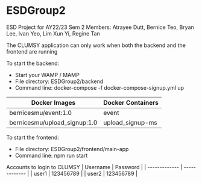 # ESDGroup2
ESD Project for AY22/23 Sem 2
Members: Atrayee Dutt, Bernice Teo, Bryan Lee, Ivan Yeo, Lim Xun Yi, Regine Tan 



The CLUMSY application can only work when both the backend and the frontend are running 


To start the backend: 
- Start your WAMP / MAMP 
- File directory: ESDGroup2/backend 
- Command line: docker-compose -f docker-compose-signup.yml up

| Docker Images | Docker Containers |
| --------------------------- | --------------------------- |
| bernicesmu/event:1.0  | event  |
| bernicesmu/upload_signup:1.0  | upload_signup-ms  |


To start the frontend: 
- File directory: ESDGroup2/frontend/main-app 
- Command line: npm run start 


Accounts to login to CLUMSY 
| Username | Password |
| ------------- | ------------- |
| user1  | 123456789  |
| user2  | 123456789  |
